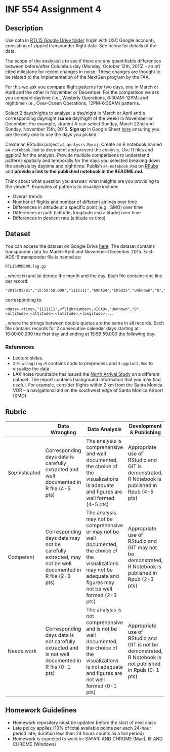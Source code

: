 # INF 554 Assignment 4

## Description 
Use data in [RTL15 Google Drive folder](https://drive.google.com/drive/folders/0B5Xlglg4ZYkBcjBsR0hpOVpmV28?usp=sharing) (login with USC Google account), consisting of zipped transponder flight data. See below for details of the data.

The scope of the analysis is to see if there are any quantifiable differences between before/after Columbus day (Monday, October 12th, 2015) - an oft cited milestone for recent changes in noise. These changes are thought to be related to the implementation of the NextGen program by the FAA.

For this we ask you compare flight patterns for two days, one in March or April and the other in November or December. For the comparison we ask you compare daytime (i.e., Westerly Operations, 6:30AM-12PM) and nighttime (i.e., Over-Ocean Operations, 12PM-6:30AM) patterns.

Select 2 days/nights to analyze: a day/night in March or April and a corresponding day/night (**same** day/night of the week) in November or December. For example, student A can select Sunday, March 22nd and Sunday, November 15th, 2015. **Sign up** in Google Sheet [here](https://docs.google.com/a/usc.edu/spreadsheets/d/1IveqSVm3Zezx9Ox9NPPK8z-jpc28kZv9ZGGTCoXf1rU/edit?usp=sharing) ensuring you are the only one to use the days you picked.

Create an RStudio project `a4-analysis.Rproj`. Create an R notebook named `a4-notebook.Rmd` to document and present the analysis. Use R files and ggplot2 for the analysis. Provide multiple comparisons to understand patterns spatially and temporally for the days you selected breaking down the analysis by daytime and nighttime. Publish `a4-notebook.Rmd` on [RPubs](https://rpubs.com) and **provide a link to the published notebook in the README.md.**

Think about what question you answer: what insights are you providing to the viewer?. Examples of patterns to visualize include:

- Overall trends
- Number of flights and number of different airlines over time
- Differences in altitude at a specific point (e.g., SMO) over time
- Differences in path (latitude, longitude and altitude) over time
- Differences in descent rate (altitude vs time)

## Dataset

You can access the dataset on Google Drive [here](https://drive.google.com/drive/folders/0B5Xlglg4ZYkBcjBsR0hpOVpmV28?usp=sharing). The dataset contains transponder data for March-April and November-December 2015. Each ADS-B transponder file
is named as:
```
RTL15MMDD00.log.gz
```
, where `MM` and `DD` denote the month and the day. Each file contains one line per record:
```
"2015/03/01","15:59:58.000","1111111","A9FA34","CKS825","Unknown","0","10025","10025","34.05808","-118.72192","0","0","285.5","114.4","0","0000"
```

corresponding to:

```
<date>,<time>,"1111111",<flightNumber>,<ICAO>,"Unknown","0",<altitude>,<altitude>,<latitude>,<longitude>,...
```

, where the strings between double quotes are the same in all records. Each file contains records for 2 consecutive calendar days starting at 16:00:00.000 the first day and ending at 15:59:59.000 the following day.

### References

- Lecture slides.
- `2-R-wrangling.R` contains code to preprocess and `3-ggplot2.Rmd` to visualize the data.
- LAX noise roundtable has issued the [North Arrival Study](http://www.lawa.org/uploadedFiles/lax/noise/presentation/noiseRT_160608_North%20Arrival%20Study%20Results.pdf) on a different dataset. The report contains background information that you may find useful.
For example, consider flights within 2 km from the Santa Monica VOR – a navigational aid on the southwest edge of Santa Monica Airport (SMO).

## Rubric

| 	            | Data Wrangling	| Data Analysis	| Development & Publishing |
| ------------- | --------------- | ------------- | ------------------------ |
| Sophisticated	| Corresponding days data is carefully extracted and well documented in R file (4-5 pts) | The analysis is comprehensive and well documented, the choice of the visualizations is adequate and figures are well formed (4-5 pts) | Appropriate use of RStudio and GIT is demonstrated, R Notebook is published in Rpub (4-5 pts) |
| Competent	   | Corresponding days data may not be carefully extracted, may not be well documented in R file (2-3 pts) | The analysis may not be comprehensive or may not be well documented, the choice of the visualizations may not be adequate and figures may not be well formed (2-3 pts) | Appropriate use of RStudio and GIT may not be demonstrated, R Notebook is published in Rpub (2-3 pts) |
| Needs work	  | Corresponding days data is not carefully extracted and is not well documented in R file (0-1 pts) | The analysis is not comprehensive and is not be well documented, the choice of the visualizations is not adequate and figures are not well formed (0-1 pts) | Appropriate use of RStudio and GIT is not be demonstrated, R Notebook is not published in Rpub (0-1 pts) |

## Homework Guidelines
- Homework repository must be updated before the start of next class
- Late policy applies (10% of total available points per each 24-hour period late; duration less than 24 hours counts as a full period)
- Homework is expected to work in: SAFARI AND CHROME (Mac), IE AND CHROME (Windows)
